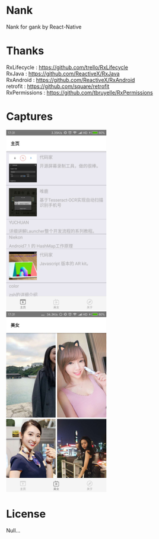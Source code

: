 
# Nank
Nank  for gank  by React-Native


# Thanks

RxLifecycle   : https://github.com/trello/RxLifecycle  
RxJava        : https://github.com/ReactiveX/RxJava  
RxAndroid     : https://github.com/ReactiveX/RxAndroid  
retrofit      : https://github.com/square/retrofit  
RxPermissions : https://github.com/tbruyelle/RxPermissions

# Captures
<img src="./images/1.jpeg" width="270" height="486"> <img src="./images/2.jpeg" width="270" height="486">

# License
Null...